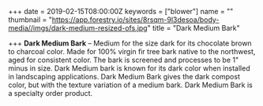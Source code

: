 +++
date = 2019-02-15T08:00:00Z
keywords = ["blower"]
name = ""
thumbnail = "https://app.forestry.io/sites/8rsqm-9l3desoa/body-media//imgs/dark-medium-resized-ofs.jpg"
title = "Dark Medium Bark"

+++
**Dark Medium Bark** – Medium for the size dark for its chocolate brown to charcoal color. Made for 100% virgin fir tree bark native to the northwest, aged for consistent color. The bark is screened and processes to be 1" minus in size. Dark Medium bark is known for its dark color when installed in landscaping applications. Dark Medium Bark gives the dark compost color, but with the texture variation of a medium bark. Dark Medium Bark is a specialty order product.